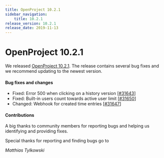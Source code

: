 ```yaml
---
title: OpenProject 10.2.1
sidebar_navigation:
    title: 10.2.1
release_version: 10.2.1
release_date: 2019-11-13
---
```


# OpenProject 10.2.1

We released [OpenProject 10.2.1](https://community.openproject.com/versions/1404).
The release contains several bug fixes and we recommend updating to the newest version.



#### Bug fixes and changes

- Fixed: Error 500 when clicking on a history version [[#31643](https://community.openproject.com/wp/31643)]
- Fixed: Built-in users count towards active user limit [[#31650](https://community.openproject.com/wp/31650)]
- Changed: Webhook for created time entries [[#31647](https://community.openproject.com/wp/31647)]

#### Contributions

A big thanks to community members for reporting bugs and helping us identifying and providing fixes.

Special thanks for reporting and finding bugs go to

*Matthias Tylkowski*
